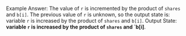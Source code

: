 Example Answer:
The value of `r` is incremented by the product of `shares` and `b[i]`. The previous value of `r` is unknown, so the output state is: variable `r` is increased by the product of `shares` and `b[i]`.
Output State: **variable `r` is increased by the product of `shares` and `b[i]**.